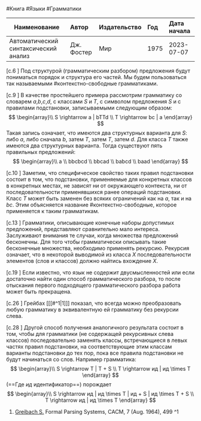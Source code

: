 #Книга #Языки #Грамматики

| Наименование | Автор | Издательство | Год | Дата начала |
|------|:---------|:-----------|:---------|:----------|
|Автоматический синтаксический анализ| Дж. Фостер | Мир | 1975 |2023-07-07|

[c.6  ] Под структурой (грамматическим разбором) предложения будут пониматься порядок и структура его частей. Мы будем пользоваться так называемыми #контекстно-свободные грамматиками.

[c.9  ] В качестве простейшего примера рассмотрим грамматику со словарем $a$,$b$,$c$,$d$, с классами $S$ и $T$, с символом предложения $S$ и с правилами подстановки, записываемыми следующим образом:
$$
\begin{array}\\
	S \rightarrow a | bTTd \\
	T \rightarrow bc | a
\end{array}
$$
Такая запись означает, что имеются два структурных варианта для $S$: либо $a$, либо сначала $b$, затем $T$, затем $T$, затем $d$. Для класса $T$ также имеются два структурных варианта. Тогда существуют пять правильных предложений:
$$
\begin{array}\\
	a \\
	bbcbcd \\
	bbcad \\
	babcd \\
	baad
\end{array}
$$

[c.10 ] Заметим, что специфическое свойство таких правил подстановки состоит в том, что подстановки, применяемые для конкретных классов в конкретных местах, не зависят ни от окружающего контекста, ни от последовательности применявшихся ранее операций подстановки. Класс $T$ может быть заменен без всяких ограничений как на $a$, так и на $bc$. Этим объясняется название #контекстно-свободные, которое применяется к таким грамматикам.

[c.13 ] Грамматики, описывающие конечные наборы допустимых предложений, представляют сравнительно мало интереса. Заслуживают внимания те случаи, когда множества предложений бесконечны. Для того чтобы грамматически описывать такие бесконечные множества, необходимо применять рекурсию. Рекурсия означает, что в некоторой выводимой из класса $X$ последовательности элементов (слов и классов) должно найтись вхождение $X$.

[c.19 ] Если известно, что язык не содержит двусмысленностей или если достаточно найти один способ грамматического разбора, то после отыскания первого подходящего грамматического разбора работа может быть прекращена.

[c.26 ] Грейбах \[[[#^1|1]]\] показал, что всегда можно преобразовать любую грамматику в эквивалентную ей грамматику без рекурсии слева.

[c.28 ] Другой способ получения аналогичного результата состоит в том, чтобы для грамматики (не содержащей рекурсивных слева классов) последовательно заменять классы, встречающиеся в левых частях правил подстановки, на соответствующие этим классам варианты подстановки до тех пор, пока все правила подстановки не будут начинаться со слов. Например грамматика:
$$
\begin{array}\\
	S \rightarrow T | T + S \\
	T \rightarrow ид | ид \times T
\end{array}
$$ (==Где $ид$ идентификатор==) порождает
$$
\begin{array}\\
	S \rightarrow ид | ид \times T | ид + S | ид \times T + S \\
	T \rightarrow ид | ид \times T
\end{array}
$$




1. <ins>Greibach S.</ins> Formal Parsing Systems, CACM, 7 (Aug. 1964), 499 ^1

